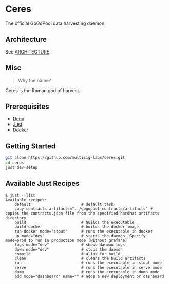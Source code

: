 # Ceres

The official GoGoPool data harvesting daemon.

## Architecture

See [ARCHITECTURE](docs/ARCHITECTURE.md).

## Misc

> Why the name?

Ceres is the Roman god of harvest.

## Prerequisites

- [Deno](https://deno.land/)
- [Just](https://just.systems/man/en/)
- [Docker](https://www.docker.com/)

## Getting Started

```sh
git clone https://github.com/multisig-labs/ceres.git
cd ceres
just dev-setup
```

## Available Just Recipes

```
$ just --list
Available recipes:
    default                      # default task
    copy-contracts artifacts="../gogopool-contracts/artifacts" # copies the contracts.json file from the specified hardhat artifacts directory
    build                        # builds the executable
    build-docker                 # builds the docker image
    run-docker mode="stout"      # runs the executable in docker
    up mode="dev"                # starts the daemon. Specify mode=prod to run in production mode (without grafana)
    logs mode="dev"              # shows daemon logs
    down mode="dev"              # stops the daemon
    compile                      # alias for build
    clean                        # cleans the build artifacts
    run                          # runs the executable in stout mode
    serve                        # runs the executable in serve mode
    dump                         # runs the executable in dump mode
    add mode="dashboard" name="" # adds a new deployment or dashboard
```
